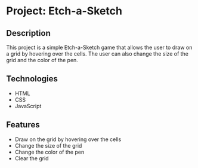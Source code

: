 # Project: Etch-a-Sketch

## Description

This project is a simple Etch-a-Sketch game that allows the user to draw on a
grid by hovering over the cells. The user can also change the size of the grid
and the color of the pen.

## Technologies

- HTML
- CSS
- JavaScript

## Features

- Draw on the grid by hovering over the cells
- Change the size of the grid
- Change the color of the pen
- Clear the grid
